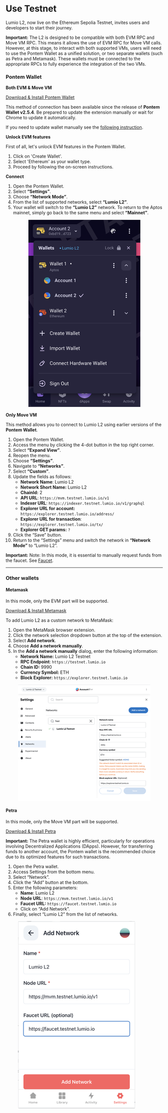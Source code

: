 # Use Testnet

Lumio L2, now live on the Ethereum Sepolia Testnet, invites users and developers to start their journey.

**Important:** The L2 is designed to be compatible with both EVM RPC and Move VM RPC. This means it allows the use of EVM RPC for Move VM calls. However, at this stage, to interact with both supported VMs, users will need to use the Pontem Wallet as a unified solution, or two separate wallets (such as Petra and Metamask). These wallets must be connected to the appropriate RPCs to fully experience the integration of the two VMs.

### Pontem Wallet

**Both EVM & Move VM**

[Download & Install Pontem Wallet](https://chromewebstore.google.com/detail/pontem-aptos-wallet/phkbamefinggmakgklpkljjmgibohnba)

This method of connection has been available since the release of **Pontem Wallet v2.5.4**. Be prepared to update the extension manually or wait for Chrome to update it automatically.

If you need to update wallet manually see the [following instruction](https://support.cloudhq.net/how-to-manually-update-chrome-extensions/).

**Unlock EVM features**

First of all, let's unlock EVM features in the Pontem Wallet.&#x20;

1. Click on 'Create Wallet'.
2. Select 'Ethereum' as your wallet type.
3. Proceed by following the on-screen instructions.

**Connect**&#x20;

1. Open the Pontem Wallet.
2. Select **“Settings”**.
3. Choose **“Network Mode”**.
4. From the list of supported networks, select **“Lumio L2”**.
5. Your wallet will switch to the **“Lumio L2”** network. To return to the Aptos mainnet, simply go back to the same menu and select **“Mainnet”**.

<div align="center" data-full-width="false">

<figure><img src="../.gitbook/assets/Снимок экрана 2023-12-18 в 16.22.35.png" alt="" width="360"><figcaption></figcaption></figure>

</div>

**Only Move VM**

This method allows you to connect to Lumio L2 using earlier versions of the **Pontem Wallet**.

1. Open the Pontem Wallet.
2. Access the menu by clicking the 4-dot button in the top right corner.
3. Select **“Expand View”**.
4. Reopen the menu.
5. Choose **“Settings”**.
6. Navigate to **“Networks”**.
7. Select **“Custom”**.
8. Update the fields as follows:
   * **Network Name**: Lumio L2
   * **Network Short Name:** Lumio L2
   * **ChainId:** 2
   * **API URL**: `https://mvm.testnet.lumio.io/v1`
   * **Indexer URL**:  `https://indexer.testnet.lumio.io/v1/graphql`
   * **Explorer URL for account:** `https://explorer.testnet.lumio.io/address/`
   * **Explorer URL for transaction**: `https://explorer.testnet.lumio.io/tx/`&#x20;
   * **Explorer GET params:** `?`
9. Click the “Save” button.
10. Return to the “Settings” menu and switch the network in **“Network Mode”** to “Lumio L2”.

**Important:** Note: In this mode, it is essential to manually request funds from the faucet. See [Faucet](faucet.md).

***

### Other wallets

#### Metamask

In this mode, only the EVM part will be supported.

[Download & Install Metamask](https://metamask.io/)

To add Lumio L2 as a custom network to MetaMask:

1. Open the MetaMask browser extension.
2. Click the network selection dropdown button at the top of the extension.
3. Select **Add network**.
4. Choose **Add a network manually**.
5. In the **Add a network manually** dialog, enter the following information:
   * **Network Name:** Lumio L2 Testnet
   * **RPC Endpoint**: `https://testnet.lumio.io`
   * **Chain ID:** 9990
   * **Currency Symbol:** ETH
   * **Block Explorer:** `https://explorer.testnet.lumio.io`

<figure><img src="../.gitbook/assets/Снимок экрана 2023-12-18 в 16.29.15.png" alt=""><figcaption></figcaption></figure>

#### Petra

In this mode, only the Move VM part will be supported.

[Download & Install Petra](https://chromewebstore.google.com/detail/petra-aptos-wallet/ejjladinnckdgjemekebdpeokbikhfci)

**Important:** The Petra wallet is highly efficient, particularly for operations involving Decentralized Applications (DApps). However, for transferring funds to another account, the Pontem wallet is the recommended choice due to its optimized features for such transactions.

1. Open the Petra wallet.
2. Access Settings from the bottom menu.
3. Select “Network”.
4. Click the “Add” button at the bottom.
5. Enter the following parameters:
   * **Name**: Lumio L2
   * **Node URL**: `https://mvm.testnet.lumio.io/v1`
   * **Faucet URL:** `https://faucet.testnet.lumio.io`
   * Click on “Add Network”.
6. Finally, select “Lumio L2” from the list of networks.

<figure><img src="../.gitbook/assets/Снимок экрана 2023-12-18 в 16.34.20.png" alt="" width="375"><figcaption></figcaption></figure>
